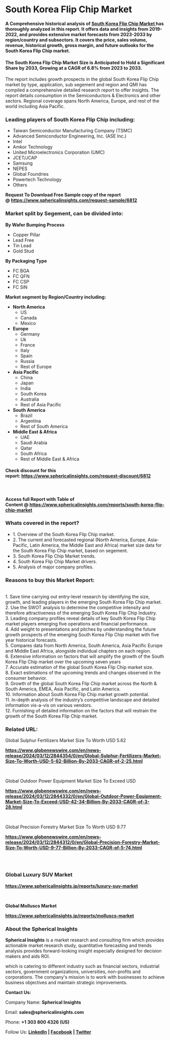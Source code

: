 <h1 class="news-post-title">South Korea Flip Chip Market</h1>
<p><strong>A Comprehensive historical analysis of&nbsp;<a href="https://www.sphericalinsights.com/reports/south-korea-flip-chip-market" target="_blank" rel="noreferrer noopener">South Korea Flip Chip Market&nbsp;</a>has thoroughly analyzed in this report. It offers data and insights from 2019-2022, and provides extensive market forecasts from 2023-2033 by region/country and subsectors. It covers the price, sales volume, revenue, historical growth, gross margin, and future outlooks for the South Korea Flip Chip market.</strong></p>
<h4><strong>The South Korea Flip Chip Market Size is Anticipated to Hold a Significant Share by 2033, Growing at a CAGR of 6.8% from 2023 to 2033.</strong></h4>
<p>The report includes growth prospects in the global South Korea Flip Chip market by type, application, sub segement and region and QMI has compiled a comprehensive detailed research report to offer insights. The report details consumption in the Semiconductors &amp; Electronics and other sectors. Regional coverage spans North America, Europe, and rest of the world including Asia Pacific.</p>
<h3><strong>Leading players of South Korea Flip Chip including:</strong></h3>
<ul>
<li>Taiwan Semiconductor Manufacturing Company (TSMC)</li>
<li>Advanced Semiconductor Engineering, Inc. (ASE Inc.)</li>
<li>Intel</li>
<li>Amkor Technology</li>
<li>United Microelectronics Corporation (UMC)</li>
<li>JCET/JCAP</li>
<li>Samsung</li>
<li>NEPES</li>
<li>Global Foundries</li>
<li>Powertech Technology</li>
<li>Others</li>
</ul>
<p><strong>Request To Download Free Sample copy of the report @&nbsp;<a href="https://www.sphericalinsights.com/request-sample/6812">https://www.sphericalinsights.com/request-sample/6812</a></strong></p>
<h3><strong>Market split by Segement, can be divided into:</strong></h3>
<p><strong>By&nbsp;</strong><strong>Wafer Bumping Process</strong></p>
<ul>
<li>Copper Pillar</li>
<li>Lead Free</li>
<li>Tin Lead</li>
<li>Gold Stud</li>
</ul>
<p><strong>By&nbsp;</strong><strong>Packaging Type</strong></p>
<ul>
<li>FC BGA</li>
<li>FC QFN</li>
<li>FC CSP</li>
<li>FC SiN</li>
</ul>
<p><strong>Market segment by Region/Country including:</strong></p>
<ul>
<li><strong>North America</strong>
<ul>
<li>US</li>
<li>Canada</li>
<li>Mexico</li>
</ul>
</li>
<li><strong>Europe</strong>
<ul>
<li>Germany</li>
<li>Uk</li>
<li>France</li>
<li>Italy</li>
<li>Spain</li>
<li>Russia</li>
<li>Rest of Europe</li>
</ul>
</li>
<li><strong>Asia Pacific</strong>
<ul>
<li>China</li>
<li>Japan</li>
<li>India</li>
<li>South Korea</li>
<li>Australia</li>
<li>Rest of Asia Pacific</li>
</ul>
</li>
<li><strong>South America</strong>
<ul>
<li>Brazil</li>
<li>Argentina</li>
<li>Rest of South America</li>
</ul>
</li>
<li><strong>Middle East &amp; Africa</strong>
<ul>
<li>UAE</li>
<li>Saudi Arabia</li>
<li>Qatar</li>
<li>South Africa</li>
<li>Rest of Middle East &amp; Africa</li>
</ul>
</li>
</ul>
<h4>Check discount for this report:&nbsp;<a href="https://www.sphericalinsights.com/request-discount/6812">https://www.sphericalinsights.com/request-discount/6812</a></h4>
<p>&nbsp;</p>
<h4>Access full Report with Table of Content&nbsp;@&nbsp;<a href="https://www.sphericalinsights.com/reports/south-korea-flip-chip-market">https://www.sphericalinsights.com/reports/south-korea-flip-chip-market</a>&nbsp;</h4>
<h3><strong>Whats covered in the report?</strong></h3>
<ul>
<li>1. Overview of the South Korea Flip Chip market.</li>
<li>2. The current and forecasted regional (North America, Europe, Asia-Pacific, Latin America, the Middle East and Africa) market size data for the South Korea Flip Chip market, based on segement.</li>
<li>3. South Korea Flip Chip Market trends.</li>
<li>4. South Korea Flip Chip Market drivers.</li>
<li>5. Analysis of major company profiles.</li>
</ul>
<h3><strong>Reasons to buy this Market Report:</strong></h3>
<p><br />1. Save time carrying out entry-level research by identifying the size, growth, and leading players in the emerging South Korea Flip Chip market.<br />2. Use the SWOT analysis to determine the competitive intensity and therefore attractiveness of the emerging South Korea Flip Chip Industry.<br />3. Leading company profiles reveal details of key South Korea Flip Chip market players emerging five operations and financial performance.<br />4. Add weight to presentations and pitches by understanding the future growth prospects of the emerging South Korea Flip Chip market with five year historical forecasts.<br />5. Compares data from North America, South America, Asia Pacific Europe and Middle East Africa, alongside individual chapters on each region.<br />6. Extensive information on factors that will amplify the growth of the South Korea Flip Chip market over the upcoming seven years<br />7. Accurate estimation of the global South Korea Flip Chip market size.<br />8. Exact estimations of the upcoming trends and changes observed in the consumer behavior.<br />9. Growth of the global South Korea Flip Chip market across the North &amp; South America, EMEA, Asia Pacific, and Latin America.<br />10. Information about South Korea Flip Chip market growth potential.<br />11. In-depth analysis of the industry&rsquo;s competitive landscape and detailed information vis-a-vis on various vendors.<br />12. Furnishing of detailed information on the factors that will restrain the growth of the South Korea Flip Chip market.</p>
<h3><strong>Related URL:</strong></h3>
<p>Global Sulphur Fertilizers Market Size To Worth USD 5.62</p>
<p><strong><a href="https://www.globenewswire.com/en/news-release/2024/03/12/2844354/0/en/Global-Sulphur-Fertilizers-Market-Size-To-Worth-USD-5-62-Billion-By-2033-CAGR-of-2-25.html">https://www.globenewswire.com/en/news-release/2024/03/12/2844354/0/en/Global-Sulphur-Fertilizers-Market-Size-To-Worth-USD-5-62-Billion-By-2033-CAGR-of-2-25.html</a>&nbsp;</strong></p>
<p>&nbsp;</p>
<p>Global Outdoor Power Equipment Market Size To Exceed USD</p>
<p><strong><a href="https://www.globenewswire.com/en/news-release/2024/03/12/2844332/0/en/Global-Outdoor-Power-Equipment-Market-Size-To-Exceed-USD-42-34-Billion-By-2033-CAGR-of-3-28.html">https://www.globenewswire.com/en/news-release/2024/03/12/2844332/0/en/Global-Outdoor-Power-Equipment-Market-Size-To-Exceed-USD-42-34-Billion-By-2033-CAGR-of-3-28.html</a>&nbsp;</strong></p>
<p>&nbsp;</p>
<p>Global Precision Forestry Market Size To Worth USD 9.77</p>
<p><strong><a href="https://www.globenewswire.com/en/news-release/2024/03/12/2844312/0/en/Global-Precision-Forestry-Market-Size-To-Worth-USD-9-77-Billion-By-2033-CAGR-of-5-74.html">https://www.globenewswire.com/en/news-release/2024/03/12/2844312/0/en/Global-Precision-Forestry-Market-Size-To-Worth-USD-9-77-Billion-By-2033-CAGR-of-5-74.html</a>&nbsp;</strong></p>
<h3>&nbsp;</h3>
<h3><strong>Global Luxury SUV Market&nbsp;</strong></h3>
<p><strong><a href="https://www.sphericalinsights.jp/reports/luxury-suv-market">https://www.sphericalinsights.jp/reports/luxury-suv-market</a>&nbsp;</strong></p>
<p>&nbsp;</p>
<p><strong>Global Molluscs Market</strong></p>
<p><strong><a href="https://www.sphericalinsights.jp/reports/molluscs-market">https://www.sphericalinsights.jp/reports/molluscs-market</a>&nbsp;</strong></p>
<h3><strong>About the Spherical Insights</strong></h3>
<p><strong>Spherical Insights</strong>&nbsp;is a market research and consulting firm which provides actionable market research study, quantitative forecasting and trends analysis provides forward-looking insight especially designed for decision makers and aids ROI.</p>
<p>which is catering to different industry such as financial sectors, industrial sectors, government organizations, universities, non-profits and corporations. The company's mission is to work with businesses to achieve business objectives and maintain strategic improvements.</p>
<p><strong>Contact Us:</strong></p>
<p>Company Name:&nbsp;<strong>Spherical Insights</strong></p>
<p>Email:&nbsp;<strong>sales@sphericalinsights.com</strong></p>
<p>Phone:&nbsp;<strong>+1 303 800 4326 (US)</strong></p>
<p>Follow Us:&nbsp;<strong><a href="https://www.linkedin.com/company/spherical-insight/"><u>LinkedIn</u></a>&nbsp;|&nbsp;<a href="https://www.facebook.com/sphericalinsights22"><u>Facebook</u></a>&nbsp;|&nbsp;<a href="https://twitter.com/SInsights_US"><u>Twitter</u></a></strong></p>
